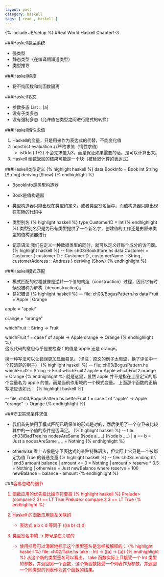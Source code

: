 ```yaml
---
layout: post 
category: haskell 
tags: [ read , haskell ]
---
```

{% include JB/setup %}
#Real World Haskell Chapter1-3

###Haskell类型系统
* 强类型
* 静态类型（在编译期知道类型）
* 类型推导

###Haskell纯度
* 将不纯函数和纯函数隔离

###Haskell多态
* 参数多态 List :: [a]
* 没有子类多态
* 没有强制多态（允许值在类型之间进行隐式的转换）


###Haskell惰性求值
1. Haskell的变量，只是用来作为表达式的代替，不能变化值
2. nonstrict evaluation 非严格求值（惰性求值)
	+ isOdd ( 1+2) 不会先求值为3，而是保证如果需要的话，是可以计算出来。
3. Haskell 函数返回的结果可能是一个块（被延迟计算的表达式）

###Haskell类型定义
{% highlight haskell %}
data BookInfo = Book Int String [String]
                deriving (Show)
{% endhighlight %}

* BoookInfo是类型构造器
* Book是值构造器
* 类型构造器只能出现在类型的定义，或者类型签名当中。而值构造器只能出现在实际的代码中
* 类型别名 
{% highlight haskell %}
type CustomerID = Int
{% endhighlight %}
类型别名只是为已有类型提供了一个新名字，创建值的工作还是由原来类型的值构造器进行

* 记录语法:我们在定义一种数据类型的同时，就可以定义好每个成分的访问器。
{% highlight haskell %}
-- file: ch03/BookStore.hs
data Customer = Customer {
      customerID      :: CustomerID
    , customerName    :: String
    , customerAddress :: Address
    } deriving (Show)
{% endhighlight %}
 
###Haskell模式匹配
* 模式匹配的过程就像是逆转一个值的构造（construction）过程，因此它有时候也被称为解构（deconstruction）。
* 易犯错误
{% highlight haskell %}
-- file: ch03/BogusPattern.hs
data Fruit = Apple | Orange

apple = "apple"

orange = "orange"

whichFruit :: String -> Fruit

whichFruit f = case f of
                 apple  -> Apple
                 orange -> Orange
{% endhighlight %}                
这段代码的意思似乎是要检查 f 的值是 apple 还是 orange。

换一种写法可以让错误更加显而易见。（译注：原文的例子太晦涩，换了评论中一个较清楚的例子）
{% highlight haskell %}
-- file: ch03/BogusPattern.hs
whichFruit2 :: String -> Fruit
whichFruit2 apple = Apple
whichFruit2 orange = Orange
{% endhighlight %}
就是这里，显然 apple 并不是指在上层定义的那个变量名为 apple 的值，而是当前作用域的一个模式变量。
上面那个函数的正确写法应该如此：
{% highlight haskell %}

-- file: ch03/BogusPattern.hs
betterFruit f = case f of
                  "apple"  -> Apple
                  "orange" -> Orange
{% endhighlight %}

###守卫实现条件求值
* 我们首先使用了模式匹配已确保值的形式是对的，然后使用了一个守卫来比较其中的一个值的条件是否满足。
{% highlight haskell %}
-- file: ch03/BadTree.hs
nodesAreSame (Node a _ _) (Node b _ _)
    | a == b     = Just a
nodesAreSame _ _ = Nothing
{% endhighlight %}

* otherwise 看上去像是守卫表达式的某种特殊语法，但实际上它只是一个被绑定为值 True 的普通变量
{% highlight haskell %}
-- file: ch03/Lending.hs
lend3 amount balance
     | amount <= 0            = Nothing
     | amount > reserve * 0.5 = Nothing
     | otherwise              = Just newBalance
    where reserve    = 100
          newBalance = balance - amount
{% endhighlight %}

###<font color="red">容易忽略的细节<font>
1. 函数应用的优先级比操作符要高
{% highlight haskell %}
Prelude> (compare 2 3) == LT
True
Prelude> compare 2 3 == LT
True
{% endhighlight %}

2. Haskell 的函数应用是左关联的
	* 表达式 a b c d 等同于 (((a b) c) d)
3. 类型签名中的 -> 符号是右关联的
	* 使用括号可以清晰地标示这个类型签名是怎样被解释的：
{% highlight haskell %}
file: ch02/Take.hs
take :: Int -> ([a] -> [a])
{% endhighlight %}
从这个新的类型签名可以看出， take 函数实际上只接受一个 Int 类型的参数，并返回另一个函数，这个新函数接受一个列表作为参数，并返回一个同类型的列表作为这个函数的结果。


